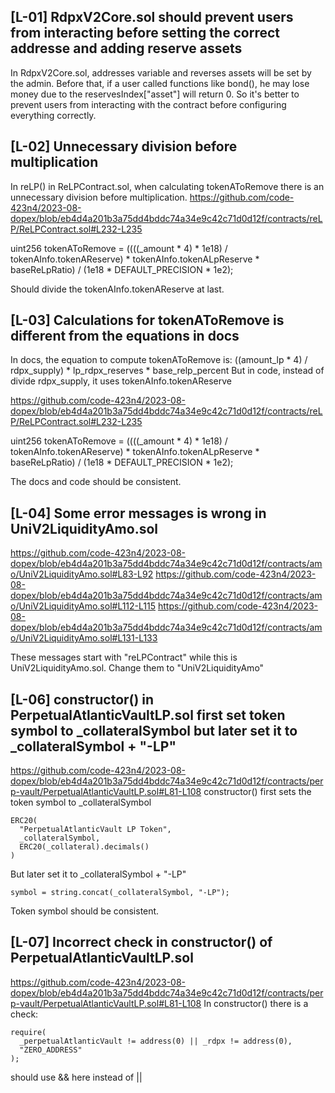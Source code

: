 ## [L-01] RdpxV2Core.sol should prevent users from interacting before setting the correct addresse and adding reserve assets
In RdpxV2Core.sol, addresses variable and reverses assets will be set by the admin. Before that, if a user called functions like bond(), he may lose money due to the reservesIndex["asset"] will return 0. So it's better to prevent users from interacting with the contract before configuring everything correctly.

## [L-02] Unnecessary division before multiplication
In reLP() in ReLPContract.sol, when calculating tokenAToRemove there is an unnecessary division before multiplication.
https://github.com/code-423n4/2023-08-dopex/blob/eb4d4a201b3a75dd4bddc74a34e9c42c71d0d12f/contracts/reLP/ReLPContract.sol#L232-L235

  uint256 tokenAToRemove = ((((_amount * 4) * 1e18) /
      tokenAInfo.tokenAReserve) *
      tokenAInfo.tokenALpReserve *
      baseReLpRatio) / (1e18 * DEFAULT_PRECISION * 1e2);

Should divide the tokenAInfo.tokenAReserve at last.

## [L-03] Calculations for tokenAToRemove is different from the equations in docs
In docs, the equation to compute tokenAToRemove is: ((amount_lp * 4) / rdpx_supply) * lp_rdpx_reserves * base_relp_percent
But in code, instead of divide rdpx_supply, it uses tokenAInfo.tokenAReserve

https://github.com/code-423n4/2023-08-dopex/blob/eb4d4a201b3a75dd4bddc74a34e9c42c71d0d12f/contracts/reLP/ReLPContract.sol#L232-L235

  uint256 tokenAToRemove = ((((_amount * 4) * 1e18) /
      tokenAInfo.tokenAReserve) *
      tokenAInfo.tokenALpReserve *
      baseReLpRatio) / (1e18 * DEFAULT_PRECISION * 1e2);

The docs and code should be consistent.

## [L-04] Some error messages is wrong in UniV2LiquidityAmo.sol
https://github.com/code-423n4/2023-08-dopex/blob/eb4d4a201b3a75dd4bddc74a34e9c42c71d0d12f/contracts/amo/UniV2LiquidityAmo.sol#L83-L92
https://github.com/code-423n4/2023-08-dopex/blob/eb4d4a201b3a75dd4bddc74a34e9c42c71d0d12f/contracts/amo/UniV2LiquidityAmo.sol#L112-L115
https://github.com/code-423n4/2023-08-dopex/blob/eb4d4a201b3a75dd4bddc74a34e9c42c71d0d12f/contracts/amo/UniV2LiquidityAmo.sol#L131-L133

These messages start with "reLPContract" while this is UniV2LiquidityAmo.sol. Change them to "UniV2LiquidityAmo"

## [L-06] constructor() in PerpetualAtlanticVaultLP.sol first set token symbol to _collateralSymbol but later set it to _collateralSymbol + "-LP"
https://github.com/code-423n4/2023-08-dopex/blob/eb4d4a201b3a75dd4bddc74a34e9c42c71d0d12f/contracts/perp-vault/PerpetualAtlanticVaultLP.sol#L81-L108
constructor() first sets the token symbol to _collateralSymbol

    ERC20(
      "PerpetualAtlanticVault LP Token",
      _collateralSymbol,
      ERC20(_collateral).decimals()
    )

But later set it to _collateralSymbol + "-LP"

    symbol = string.concat(_collateralSymbol, "-LP");

Token symbol should be consistent.

## [L-07] Incorrect check in constructor() of PerpetualAtlanticVaultLP.sol
https://github.com/code-423n4/2023-08-dopex/blob/eb4d4a201b3a75dd4bddc74a34e9c42c71d0d12f/contracts/perp-vault/PerpetualAtlanticVaultLP.sol#L81-L108
In constructor() there is a check:

    require(
      _perpetualAtlanticVault != address(0) || _rdpx != address(0),
      "ZERO_ADDRESS"
    );

should use && here instead of ||

